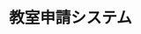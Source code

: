 ---
layout: post
title: 教室申請システム
description: 教室の申請はこちら
image: assets/images/form_room.png
link: https://docs.google.com/forms/d/e/1FAIpQLSfZdy9avFWeaNxn-pR76HZUxHJIjvaeJN5Lxo3UJY5GtWGZAg/viewform
---